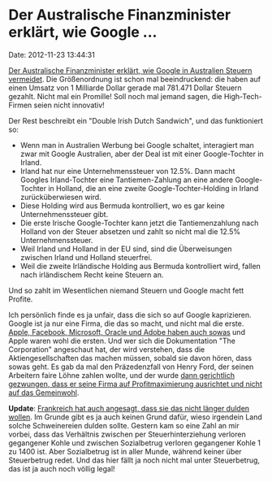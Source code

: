Der Australische Finanzminister erklärt, wie Google \...
========================================================

Date: 2012-11-23 13:44:31

[Der Australische Finanzminister erklärt, wie Google in Australien
Steuern
vermeidet](http://www.theregister.co.uk/2012/11/22/how_vendors_avoid_tax/).
Die Größenordnung ist schon mal beeindruckend: die haben auf einen
Umsatz von 1 Milliarde Dollar gerade mal 781.471 Dollar Steuern gezahlt.
Nicht mal ein Promille! Soll noch mal jemand sagen, die High-Tech-Firmen
seien nicht innovativ!

Der Rest beschreibt ein \"Double Irish Dutch Sandwich\", und das
funktioniert so:

-   Wenn man in Australien Werbung bei Google schaltet, interagiert man
    zwar mit Google Australien, aber der Deal ist mit einer
    Google-Tochter in Irland.
-   Irland hat nur eine Unternehmenssteuer von 12.5%.
    Dann macht Googles Irland-Tochter eine Tantiemen-Zahlung an eine
    andere Google-Tochter in Holland, die an eine zweite
    Google-Tochter-Holding in Irland zurücküberwiesen wird.
-   Diese Holding wird aus Bermuda kontrolliert, wo es gar keine
    Unternehmenssteuer gibt.
-   Die erste Irische Google-Tochter kann jetzt die Tantiemenzahlung
    nach Holland von der Steuer absetzen und zahlt so nicht mal die
    12.5% Unternehmenssteuer.
-   Weil Irland und Holland in der EU sind, sind die Überweisungen
    zwischen Irland und Holland steuerfrei.
-   Weil die zweite Irländische Holding aus Bermuda kontrolliert wird,
    fallen nach irländischem Recht keine Steuern an.

Und so zahlt im Wesentlichen niemand Steuern und Google macht fett
Profite.

Ich persönlich finde es ja unfair, dass die sich so auf Google
kaprizieren. Google ist ja nur eine Firma, die das so macht, und nicht
mal die erste. [Apple, Facebook, Microsoft, Oracle und Adobe haben auch
sowas](http://en.wikipedia.org/wiki/Double_Irish_arrangement#Companies_using_the_arrangement)
und Apple waren wohl die ersten. Und wer sich die Dokumentation \"The
Corporation\" angeschaut hat, der wird verstehen, dass die
Aktiengesellschaften das machen müssen, sobald sie davon hören, dass
sowas geht. Es gab da mal den Präzedenzfall von Henry Ford, der seinen
Arbeitern faire Löhne zahlen wollte, und der wurde [dann gerichtlich
gezwungen, dass er seine Firma auf Profitmaximierung ausrichtet und
nicht auf das
Gemeinwohl](http://en.wikipedia.org/wiki/Dodge_v._Ford_Motor_Company).

**Update**: [Frankreich hat auch angesagt, dass sie das nicht länger
dulden
wollen](http://au.news.yahoo.com/technology/news/article/-/15430628/france-in-talks-with-google-over-tax-audit-minister/).
Im Grunde gibt es ja auch keinen Grund dafür, wieso irgendein Land
solche Schweinereien dulden sollte. Gestern kam so eine Zahl an mir
vorbei, dass das Verhältnis zwischen per Steuerhinterziehung verloren
gegangener Kohle und zwischen Sozialbetrug verloren gegangener Kohle 1
zu 1400 ist. Aber Sozialbetrug ist in aller Munde, während keiner über
Steuerbetrug redet. Und das hier fällt ja noch nicht mal unter
Steuerbetrug, das ist ja auch noch völlig legal!
